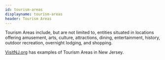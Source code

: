 ```yaml
---
id: tourism-areas
displayname: tourism-areas
header: Tourism Areas
---
```


Tourism Areas include, but are not limited to, entities situated in locations offering amusement, arts, culture, attractions, dining, entertainment, history, outdoor recreation, overnight lodging, and shopping.

[VisitNJ.org](https://visitnj.org/) has examples of Tourism Areas in New Jersey.
